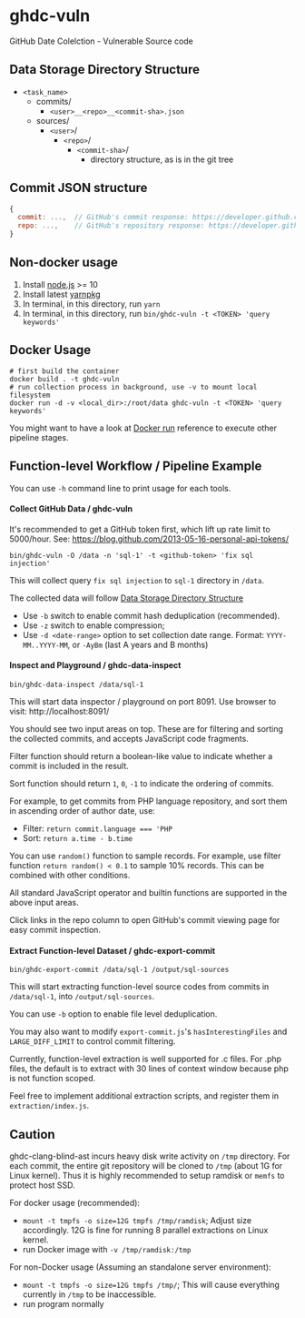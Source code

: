 ghdc-vuln
===
GitHub Date Colelction - Vulnerable Source code


## Data Storage Directory Structure

* `<task_name>`
  * commits/
    * `<user>__<repo>__<commit-sha>.json`
  * sources/
    * `<user>`/
      * `<repo>`/
        * `<commit-sha>`/
          * directory structure, as is in the git tree

## Commit JSON structure
```JavaScript
{
  commit: ...,  // GitHub's commit response: https://developer.github.com/v3/repos/commits/#get-a-single-commit
  repo: ...,    // GitHub's repository response: https://developer.github.com/v3/repos/#get
}
```

## Non-docker usage

1. Install [node.js](https://nodejs.org/) >= 10
2. Install latest [yarnpkg](https://yarnpkg.com/)
3. In terminal, in this directory, run `yarn`
4. In terminal, in this directory, run `bin/ghdc-vuln -t <TOKEN> 'query keywords'`

## Docker Usage

```shell
# first build the container
docker build . -t ghdc-vuln
# run collection process in background, use -v to mount local filesystem
docker run -d -v <local_dir>:/root/data ghdc-vuln -t <TOKEN> 'query keywords'
```

You might want to have a look at [Docker run](https://docs.docker.com/engine/reference/run/) reference to execute other pipeline stages.

## Function-level Workflow / Pipeline Example

You can use `-h` command line to print usage for each tools.

#### Collect GitHub Data / ghdc-vuln
It's recommended to get a GitHub token first, which lift up rate limit to 5000/hour. See: https://blog.github.com/2013-05-16-personal-api-tokens/

```shell
bin/ghdc-vuln -O /data -n 'sql-1' -t <github-token> 'fix sql injection'
```

This will collect query `fix sql injection` to `sql-1` directory in `/data`.

The collected data will follow [Data Storage Directory Structure](#data-storage-directory-structure)

* Use `-b` switch to enable commit hash deduplication (recommended).
* Use `-z` switch to enable compression;
* Use `-d <date-range>` option to set collection date range. Format: `YYYY-MM..YYYY-MM`, or `-AyBm` (last A years and B months)


#### Inspect and Playground / ghdc-data-inspect

```shell
bin/ghdc-data-inspect /data/sql-1
```

This will start data inspector / playground on port 8091. Use browser to visit: http://localhost:8091/

You should see two input areas on top. These are for filtering and sorting the collected commits, and accepts JavaScript code fragments.

Filter function should return a boolean-like value to indicate whether a commit is included in the result.

Sort function should return `1`, `0`, `-1` to indicate the ordering of commits.

For example, to get commits from PHP language repository, and sort them in ascending order of author date, use:

* Filter: `return commit.language === 'PHP`
* Sort: `return a.time - b.time`

You can use `random()` function to sample records. For example, use filter function `return random() < 0.1` to sample 10% records.
This can be combined with other conditions.

All standard JavaScript operator and builtin functions are supported in the above input areas.

Click links in the repo column to open GitHub's commit viewing page for easy commit inspection.


#### Extract Function-level Dataset / ghdc-export-commit

```shell
bin/ghdc-export-commit /data/sql-1 /output/sql-sources
```

This will start extracting function-level source codes from commits in `/data/sql-1`, into `/output/sql-sources`.

You can use `-b` option to enable file level deduplication.

You may also want to modify `export-commit.js`'s `hasInterestingFiles` and `LARGE_DIFF_LIMIT` to control commit filtering.

Currently, function-level extraction is well supported for .c files. For .php files, the default is to extract with 30 lines of context window because php is not function scoped.

Feel free to implement additional extraction scripts, and register them in `extraction/index.js`.


## Caution
ghdc-clang-blind-ast incurs heavy disk write activity on `/tmp` directory. For each commit, the entire git repository will be cloned to `/tmp` (about 1G for Linux kernel). Thus it is highly recommended to setup ramdisk or `memfs` to protect host SSD.

For docker usage (recommended):
* `mount -t tmpfs -o size=12G tmpfs /tmp/ramdisk`; Adjust size accordingly. 12G is fine for running 8 parallel extractions on Linux kernel.
* run Docker image with `-v /tmp/ramdisk:/tmp`

For non-Docker usage (Assuming an standalone server environment):
* `mount -t tmpfs -o size=12G tmpfs /tmp/`; This will cause everything currently in `/tmp` to be inaccessible.
* run program normally
